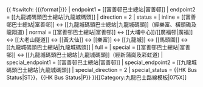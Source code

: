 {{ #switch: {{{format|}}}
  | endpoint1 = [[富善邨巴士總站|富善邨]]
  | endpoint2 = [[九龍城碼頭巴士總站|九龍城碼頭]]
  | direction = 2
  | status =
  | inline = [[富善邨巴士總站|富善邨]] ↔ [[九龍城碼頭巴士總站|九龍城碼頭]]（經樂富、橫頭磡及龍翔道)
  | normal = [[富善邨巴士總站|富善邨]] ↔ [[大埔中心]]/[[廣福邨|廣福]] ↔ [[大老山隧道]] ↔ [[黃大仙]] ↔ [[樂富]] ↔ [[九龍城]] ↔ [[馬頭圍]] ↔ [[九龍城碼頭巴士總站|九龍城碼頭]]
  | full =
  | special  = [[富善邨巴士總站|富善邨]] ↔ [[九龍城碼頭巴士總站|九龍城碼頭]]（經新蒲崗及彩虹道)
  | special_endpoint1 = [[富善邨巴士總站|富善邨]]
  | special_endpoint2 = [[九龍城碼頭巴士總站|九龍城碼頭]]
  | special_direction = 2
  | special_status = {{HK Bus Status|ST}}，{{HK Bus Status|P}}
}}<noinclude>[[Category:九龍巴士路線模板|075X]]</noinclude>